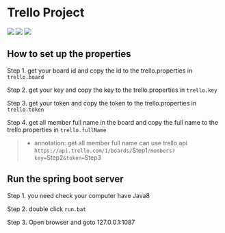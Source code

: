 # **Trello Project**
![](https://img.shields.io/badge/license-THU__AI-blue) ![](https://img.shields.io/badge/JAVA-1.8-red) ![](https://img.shields.io/badge/SpringBoot-2.1.4.RELEASE-green)

## How to set up the properties
Step 1. get your board id and copy the id to the trello.properties in `trello.board`

Step 2. get your key and copy the key to the trello.properties in `trello.key`

Step 3. get your token and copy the token to the trello.properties in `trello.token`

Step 4. get all member full name in the board and copy the full name to the trello.properties in `trello.fullName`

> * annotation: get all member full name can use trello api
> `https://api.trello.com/1/boards/`Step1`/members?key=`Step2`&token=`Step3

## Run the spring boot server
Step 1. you need check your computer have Java8 

Step 2. double click `run.bat` 

Step 3. Open browser and goto 127.0.0.1:1087
